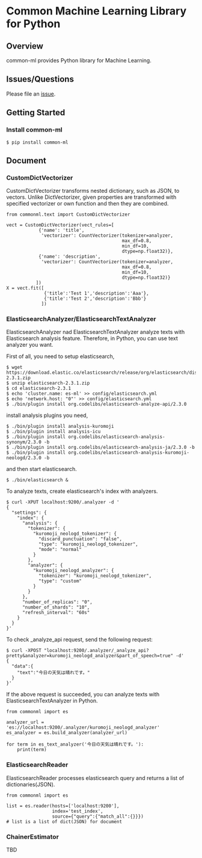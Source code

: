 Common Machine Learning Library for Python
====

## Overview

common-ml provides Python library for Machine Learning.

## Issues/Questions

Please file an [issue](https://github.com/bizreach/common-ml/issues "issue").

## Getting Started

### Install common-ml

    $ pip install common-ml

## Document

### CustomDictVectorizer

CustomDictVectorizer transforms nested dictionary, such as JSON, to vectors.
Unlike DictVectorizer, given properties are transformed with specified vectorizer or own function and then they are combined.

    from commonml.text import CustomDictVectorizer

    vect = CustomDictVectorizer(vect_rules=[
                {'name': 'title',
                 'vectorizer': CountVectorizer(tokenizer=analyzer,
                                               max_df=0.8,
                                               min_df=10,
                                               dtype=np.float32)},
                {'name': 'description',
                 'vectorizer': CountVectorizer(tokenizer=analyzer,
                                               max_df=0.8,
                                               min_df=10,
                                               dtype=np.float32)}
               ])
    X = vect.fit([
                  {'title':'Test 1','description':'Aaa'},
                  {'title':'Test 2','description':'Bbb'}
                 ])

### ElasticsearchAnalyzer/ElasticsearchTextAnalyzer

ElasticsearchAnalyzer nad ElasticsearchTextAnalyzer analyze texts with Elasticsearch analysis feature.
Therefore, in Python, you can use text analyzer you want.

First of all, you need to setup elasticsearch,

    $ wget https://download.elastic.co/elasticsearch/release/org/elasticsearch/distribution/zip/elasticsearch/2.3.1/elasticsearch-2.3.1.zip
    $ unzip elasticsearch-2.3.1.zip
    $ cd elasticsearch-2.3.1
    $ echo 'cluster.name: es-ml' >> config/elasticsearch.yml
    $ echo 'network.host: "0"' >> config/elasticsearch.yml
    $ ./bin/plugin install org.codelibs/elasticsearch-analyze-api/2.3.0

install analysis plugins you need,

    $ ./bin/plugin install analysis-kuromoji
    $ ./bin/plugin install analysis-icu
    $ ./bin/plugin install org.codelibs/elasticsearch-analysis-synonym/2.3.0 -b
    $ ./bin/plugin install org.codelibs/elasticsearch-analysis-ja/2.3.0 -b
    $ ./bin/plugin install org.codelibs/elasticsearch-analysis-kuromoji-neologd/2.3.0 -b

and then start elasticsearch.

    $ ./bin/elasticsearch &

To analyze texts, create elasticsearch's index with analyzers.

    $ curl -XPUT localhost:9200/.analyzer -d '
    {
      "settings": {
        "index": {
          "analysis": {
            "tokenizer": {
              "kuromoji_neologd_tokenizer": {
                "discard_punctuation": "false",
                "type": "kuromoji_neologd_tokenizer",
                "mode": "normal"
              }
            },
            "analyzer": {
              "kuromoji_neologd_analyzer": {
                "tokenizer": "kuromoji_neologd_tokenizer",
                "type": "custom"
              }
            }
          },
          "number_of_replicas": "0",
          "number_of_shards": "10",
          "refresh_interval": "60s"
        }
      }
    }'

To check \_analyze\_api request, send the following request:

    $ curl -XPOST "localhost:9200/.analyzer/_analyze_api?pretty&analyzer=kuromoji_neologd_analyzer&part_of_speech=true" -d'
    {
      "data":{
        "text":"今日の天気は晴れです。"
      }
    }'

If the above request is succeeded, you can analyze texts with ElasticsearchTextAnalyzer in Python.

    from commonml import es
    
    analyzer_url = 'es://localhost:9200/.analyzer/kuromoji_neologd_analyzer'
    es_analyzer = es.build_analyzer(analyzer_url)
    
    for term in es_text_analyzer('今日の天気は晴れです。'):
        print(term)

### ElasticsearchReader

ElasticsearchReader processes elasticsearch query and returns a list of dictionaries(JSON).

    from commonml import es

    list = es.reader(hosts=['localhost:9200'],
                     index='test_index',
                     source={"query":{"match_all":{}}})
    # list is a list of dict(JSON) for document

### ChainerEstimator

TBD

